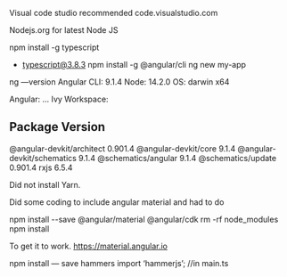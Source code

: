 Visual code studio recommended
code.visualstudio.com

Nodejs.org for latest Node JS

npm install -g typescript
+ typescript@3.8.3
npm install -g @angular/cli
ng new my-app

ng —version
Angular CLI: 9.1.4
Node: 14.2.0
OS: darwin x64

Angular: 
... 
Ivy Workspace: 

Package                      Version
------------------------------------------------------
@angular-devkit/architect    0.901.4
@angular-devkit/core         9.1.4
@angular-devkit/schematics   9.1.4
@schematics/angular          9.1.4
@schematics/update           0.901.4
rxjs                         6.5.4
   
Did not install Yarn.

Did some coding to include angular material and had to do 

npm install --save @angular/material @angular/cdk
rm -rf node_modules
npm install

To get it to work. 
https://material.angular.io

npm install — save hammers 
import ‘hammerjs’;  //in main.ts
 
<link href="https://fonts.googleapis.com/icon?family=Material+Icons" rel="stylesheet”>


To use icons check out 
Https://google.github.io/material-design-icons/
